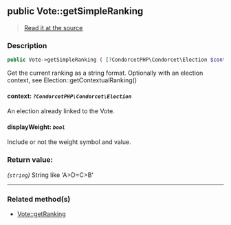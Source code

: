 ## public Vote::getSimpleRanking

> [Read it at the source](https://github.com/julien-boudry/Condorcet/blob/master/src/Vote.php#L431)

### Description    

```php
public Vote->getSimpleRanking ( [?CondorcetPHP\Condorcet\Election $context = null , bool $displayWeight = true] ): string
```

Get the current ranking as a string format. Optionally with an election context, see Election::getContextualRanking()
    

#### **context:** *`?CondorcetPHP\Condorcet\Election`*   
An election already linked to the Vote.    


#### **displayWeight:** *`bool`*   
Include or not the weight symbol and value.    


### Return value:   

*(`string`)* String like 'A>D=C>B'


---------------------------------------

### Related method(s)      

* [Vote::getRanking](/Docs/ApiReferences/Vote%20Class/public%20Vote--getRanking.md)    
